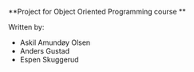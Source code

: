 **Project for Object Oriented Programming course **

Written by:
* Askil Amundøy Olsen    
* Anders Gustad   
* Espen Skuggerud    


